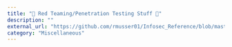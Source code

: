 ```yaml
---
title: "🏮 Red Teaming/Penetration Testing Stuff 🏮"
description: ""
external_url: "https://github.com/rmusser01/Infosec_Reference/blob/master/Draft/RT.md"
category: "Miscellaneous"
---
```

